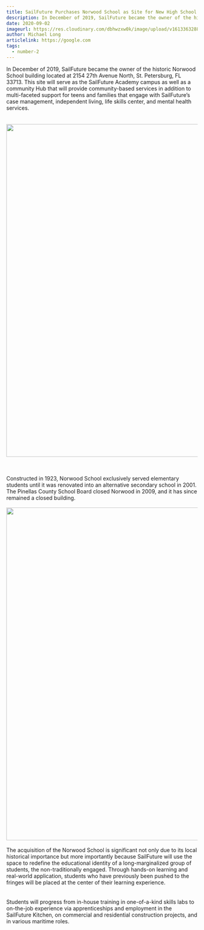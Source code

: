 ```yaml
---
title: SailFuture Purchases Norwood School as Site for New High School
description: In December of 2019, SailFuture became the owner of the historic Norwood School building located at 2154 27th Avenue North, St. Petersburg, FL 33713. 
date: 2020-09-02
imageurl: https://res.cloudinary.com/dbhwzxw0k/image/upload/v1613363288/SailFuture%20Academy/27220_5056.jpg
author: Michael Long
articlelink: https://google.com
tags:
  - number-2
---
```


In December of 2019, SailFuture became the owner of the historic Norwood School building located at 2154 27th Avenue North, St. Petersburg, FL 33713.  This site will serve as the SailFuture Academy campus as well as a community Hub that will provide community-based services in addition to  multi-faceted support for teens and families that engage with SailFuture’s case management, independent living, life skills center, and mental health services.  
<br><br>
        <img class="w-full rounded-lg" src="https://res.cloudinary.com/dbhwzxw0k/image/upload/v1613411727/SailFuture%20Academy/Blog%20Posts/27220_5052.jpg" alt="" width="1310" height="873">

<br><br>
Constructed in 1923, Norwood School exclusively served elementary students until it was renovated into an alternative secondary school in 2001.  The Pinellas County School Board closed Norwood in 2009, and it has since remained a closed building. 
<br><br>
        <img class="w-full rounded-lg" src="https://res.cloudinary.com/dbhwzxw0k/image/upload/v1613411726/SailFuture%20Academy/Blog%20Posts/27220_5066_1.jpg" alt="" width="1310" height="873">
<br><br>
The acquisition of the Norwood School is significant not only due to its local historical importance but more importantly because SailFuture will use the space to redefine the educational identity of a long-marginalized group of students, the non-traditionally engaged.  Through hands-on learning and real-world application, students who have previously been pushed to the fringes will be placed at the center of their learning experience.  
<br><br>
Students will progress from in-house training in one-of-a-kind skills labs to on-the-job experience via apprenticeships and employment in the SailFuture Kitchen, on commercial and residential construction projects, and in various maritime roles. 